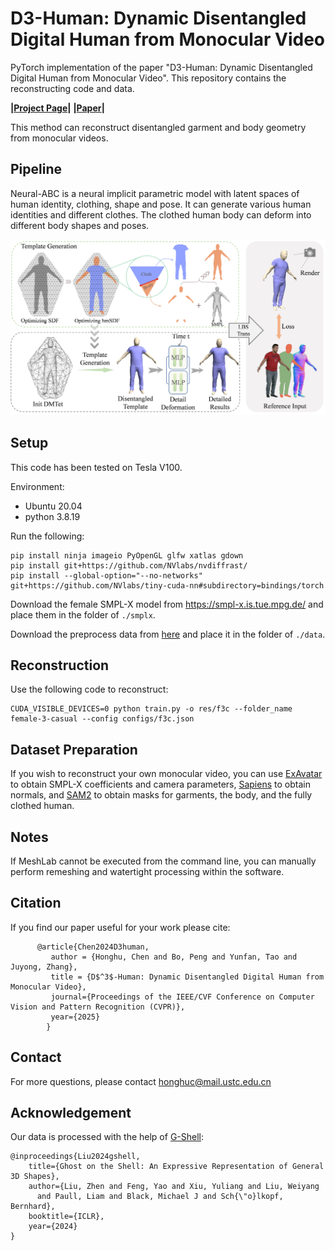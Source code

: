 # D3-Human: Dynamic Disentangled Digital Human from Monocular Video

PyTorch implementation of the paper "D3-Human: Dynamic Disentangled Digital Human from Monocular Video". This repository contains the reconstructing code and data.

**|[Project Page](https://ustc3dv.github.io/D3Human/)|**  **|[Paper](https://arxiv.org/html/2501.01589v1)|**

This method can reconstruct disentangled garment and body geometry from monocular videos.

## Pipeline
Neural-ABC is a neural implicit parametric model with latent spaces of human identity, clothing, shape and pose. 
It can generate various human identities and different clothes. 
The clothed human body can deform into different body shapes and poses. 

![pipeline](figs/pipe.jpg)

## Setup

This code has been tested on Tesla V100. 

Environment:
* Ubuntu 20.04
* python 3.8.19

Run the following:
```
pip install ninja imageio PyOpenGL glfw xatlas gdown
pip install git+https://github.com/NVlabs/nvdiffrast/
pip install --global-option="--no-networks" git+https://github.com/NVlabs/tiny-cuda-nn#subdirectory=bindings/torch
```

Download the female SMPL-X model from https://smpl-x.is.tue.mpg.de/ and place them in the folder of `./smplx`.

Download the preprocess data from [here](https://drive.google.com/drive/folders/1-OY5X7pnt45XBMURVTM55xhOrKKUi7BX?usp=sharing) and place it in the folder of `./data`.

## Reconstruction

Use the following code to reconstruct:

```
CUDA_VISIBLE_DEVICES=0 python train.py -o res/f3c --folder_name female-3-casual --config configs/f3c.json
```


## Dataset Preparation
If you wish to reconstruct your own monocular video, you can use ​​[ExAvatar​​](https://github.com/mks0601/ExAvatar_RELEASE) to obtain SMPL-X coefficients and camera parameters, ​​[Sapiens](https://github.com/facebookresearch/sapiens) to obtain normals, and ​​[SAM2](https://github.com/facebookresearch/sam2) to obtain masks for garments, the body, and the fully clothed human.

## Notes
If MeshLab cannot be executed from the command line, you can manually perform remeshing and watertight processing within the software.

## Citation

If you find our paper useful for your work please cite:

```
      @article{Chen2024D3human,
         author = {Honghu, Chen and Bo, Peng and Yunfan, Tao and Juyong, Zhang}, 
         title = {D$^3$-Human: Dynamic Disentangled Digital Human from Monocular Video}, 
         journal={Proceedings of the IEEE/CVF Conference on Computer Vision and Pattern Recognition (CVPR)},
         year={2025}
        }
```

## Contact
For more questions, please contact honghuc@mail.ustc.edu.cn

## Acknowledgement

Our data is processed with the help of [G-Shell](https://github.com/CrisHY1995/StereoPIFu_Code):
```
@inproceedings{Liu2024gshell,
    title={Ghost on the Shell: An Expressive Representation of General 3D Shapes},
    author={Liu, Zhen and Feng, Yao and Xiu, Yuliang and Liu, Weiyang 
      and Paull, Liam and Black, Michael J and Sch{\"o}lkopf, Bernhard},
    booktitle={ICLR},
    year={2024}
}

```
